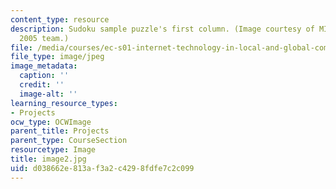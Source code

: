 ```yaml
---
content_type: resource
description: Sudoku sample puzzle's first column. (Image courtesy of MIT-AITI Kenya
  2005 team.)
file: /media/courses/ec-s01-internet-technology-in-local-and-global-communities-spring-2005-summer-2005/d038662e813af3a2c4298fdfe7c2c099_image2.jpg
file_type: image/jpeg
image_metadata:
  caption: ''
  credit: ''
  image-alt: ''
learning_resource_types:
- Projects
ocw_type: OCWImage
parent_title: Projects
parent_type: CourseSection
resourcetype: Image
title: image2.jpg
uid: d038662e-813a-f3a2-c429-8fdfe7c2c099
---
```

